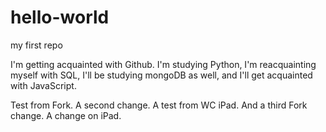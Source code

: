 # hello-world
my first repo

I'm getting acquainted with Github. I'm studying Python, I'm reacquainting myself with SQL, I'll be studying mongoDB as well, and I'll get acquainted with JavaScript.

Test from Fork.
A second change.
A test from WC iPad.
And a third Fork change.
A change on iPad.